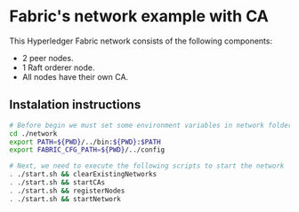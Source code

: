 # Fabric's network example with CA

This Hyperledger Fabric network consists of the following components:

- 2 peer nodes.
- 1 Raft orderer node.
- All nodes have their own CA.

## Instalation instructions

```sh
# Before begin we must set some environment variables in network folder
cd ./network
export PATH=${PWD}/../bin:${PWD}:$PATH
export FABRIC_CFG_PATH=${PWD}/../config

# Next, we need to execute the following scripts to start the network
. ./start.sh && clearExistingNetworks
. ./start.sh && startCAs
. ./start.sh && registerNodes
. ./start.sh && startNetwork
```
